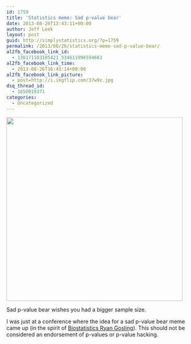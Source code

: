 ```yaml
---
id: 1759
title: 'Statistics meme: Sad p-value bear'
date: 2013-08-26T12:43:11+00:00
author: Jeff Leek
layout: post
guid: http://simplystatistics.org/?p=1759
permalink: /2013/08/26/statistics-meme-sad-p-value-bear/
al2fb_facebook_link_id:
  - 136171103105421_534611996594661
al2fb_facebook_link_time:
  - 2013-08-26T16:43:14+00:00
al2fb_facebook_link_picture:
  - post=http://i.imgflip.com/37w9c.jpg
dsq_thread_id:
  - 1650019371
categories:
  - Uncategorized
---
```

<div style="width: 470px" class="wp-caption aligncenter">
  <img alt="" src="http://i.imgflip.com/37w9c.jpg" width="460" height="480" />
  
  <p class="wp-caption-text">
    Sad p-value bear wishes you had a bigger sample size.
  </p>
</div>

I was just at a conference where the idea for a sad p-value bear meme came up (in the spirit of [Biostatistics Ryan Gosling](http://biostatisticsryangoslingreturns.tumblr.com/)). This should not be considered an endorsement of p-values or p-value hacking.